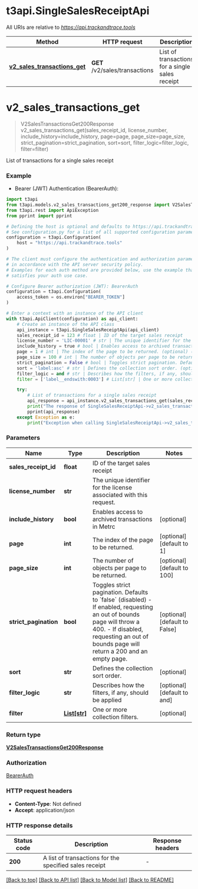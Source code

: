 # t3api.SingleSalesReceiptApi

All URIs are relative to *https://api.trackandtrace.tools*

Method | HTTP request | Description
------------- | ------------- | -------------
[**v2_sales_transactions_get**](SingleSalesReceiptApi.md#v2_sales_transactions_get) | **GET** /v2/sales/transactions | List of transactions for a single sales receipt


# **v2_sales_transactions_get**
> V2SalesTransactionsGet200Response v2_sales_transactions_get(sales_receipt_id, license_number, include_history=include_history, page=page, page_size=page_size, strict_pagination=strict_pagination, sort=sort, filter_logic=filter_logic, filter=filter)

List of transactions for a single sales receipt

### Example

* Bearer (JWT) Authentication (BearerAuth):

```python
import t3api
from t3api.models.v2_sales_transactions_get200_response import V2SalesTransactionsGet200Response
from t3api.rest import ApiException
from pprint import pprint

# Defining the host is optional and defaults to https://api.trackandtrace.tools
# See configuration.py for a list of all supported configuration parameters.
configuration = t3api.Configuration(
    host = "https://api.trackandtrace.tools"
)

# The client must configure the authentication and authorization parameters
# in accordance with the API server security policy.
# Examples for each auth method are provided below, use the example that
# satisfies your auth use case.

# Configure Bearer authorization (JWT): BearerAuth
configuration = t3api.Configuration(
    access_token = os.environ["BEARER_TOKEN"]
)

# Enter a context with an instance of the API client
with t3api.ApiClient(configuration) as api_client:
    # Create an instance of the API class
    api_instance = t3api.SingleSalesReceiptApi(api_client)
    sales_receipt_id = 123 # float | ID of the target sales receipt
    license_number = 'LIC-00001' # str | The unique identifier for the license associated with this request.
    include_history = true # bool | Enables access to archived transactions in Metrc (optional)
    page = 1 # int | The index of the page to be returned. (optional) (default to 1)
    page_size = 100 # int | The number of objects per page to be returned. (optional) (default to 100)
    strict_pagination = False # bool | Toggles strict pagination. Defaults to `false` (disabled)    - If enabled, requesting an out of bounds page will throw a 400.    - If disabled, requesting an out of bounds page will return a 200 and an empty page. (optional) (default to False)
    sort = 'label:asc' # str | Defines the collection sort order. (optional)
    filter_logic = and # str | Describes how the filters, if any, should be applied (optional) (default to and)
    filter = ['label__endswith:0003'] # List[str] | One or more collection filters. (optional)

    try:
        # List of transactions for a single sales receipt
        api_response = api_instance.v2_sales_transactions_get(sales_receipt_id, license_number, include_history=include_history, page=page, page_size=page_size, strict_pagination=strict_pagination, sort=sort, filter_logic=filter_logic, filter=filter)
        print("The response of SingleSalesReceiptApi->v2_sales_transactions_get:\n")
        pprint(api_response)
    except Exception as e:
        print("Exception when calling SingleSalesReceiptApi->v2_sales_transactions_get: %s\n" % e)
```



### Parameters


Name | Type | Description  | Notes
------------- | ------------- | ------------- | -------------
 **sales_receipt_id** | **float**| ID of the target sales receipt | 
 **license_number** | **str**| The unique identifier for the license associated with this request. | 
 **include_history** | **bool**| Enables access to archived transactions in Metrc | [optional] 
 **page** | **int**| The index of the page to be returned. | [optional] [default to 1]
 **page_size** | **int**| The number of objects per page to be returned. | [optional] [default to 100]
 **strict_pagination** | **bool**| Toggles strict pagination. Defaults to &#x60;false&#x60; (disabled)    - If enabled, requesting an out of bounds page will throw a 400.    - If disabled, requesting an out of bounds page will return a 200 and an empty page. | [optional] [default to False]
 **sort** | **str**| Defines the collection sort order. | [optional] 
 **filter_logic** | **str**| Describes how the filters, if any, should be applied | [optional] [default to and]
 **filter** | [**List[str]**](str.md)| One or more collection filters. | [optional] 

### Return type

[**V2SalesTransactionsGet200Response**](V2SalesTransactionsGet200Response.md)

### Authorization

[BearerAuth](../README.md#BearerAuth)

### HTTP request headers

 - **Content-Type**: Not defined
 - **Accept**: application/json

### HTTP response details

| Status code | Description | Response headers |
|-------------|-------------|------------------|
**200** | A list of transactions for the specified sales receipt |  -  |

[[Back to top]](#) [[Back to API list]](../README.md#documentation-for-api-endpoints) [[Back to Model list]](../README.md#documentation-for-models) [[Back to README]](../README.md)

